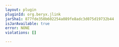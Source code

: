 ```yaml
---
layout: plugin
pluginId: org.beryx.jlink
jarSha1: 877fde350b602254a089fe8adc3d075d19732b44
isJarAvailable: true
error: NONE
violations: []

---
```

